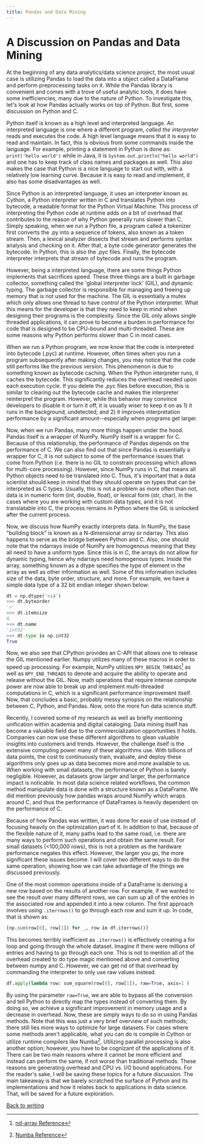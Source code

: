 ```yaml
---
title: Pandas and Data Mining
---
```


# A Discussion on Pandas and Data Mining

At the beginning of any data analytics/data science project, the most usual case is utilizing Pandas to load the data into a object called a DataFrame and perform preprocessing tasks on it. While the Pandas library is convenient and comes with a trove of useful analytic tools, it does have some inefficiencies, many due to the nature of Python. To investigate this, let's look at how Pandas actually works on top of Python. But first, some discussion on Python and C.

Python itself is known as a high level and interpreted language. An interpreted language is one where a different program, _called the interpreter_ reads and executes the code. A high level language means that it is easy to read and maintain. In fact, this is obvious from some commands inside the language. For example, printing a statement in Python is done as:
`print('hello world')` while in Java, it is `System.out.println("hello world")` and one has to keep track of class names and packages as well. This also makes the case that Python is a nice language to start out with, with a relatively low learning curve. Because it is easy to read and implement, it also has some disadvantages as well.

Since Python is an interpreted language, it uses an interpreter known as Cython, a Python interpreter written in C and translates Python into bytecode, a readable format for the Python Virtual Machine. This process of interpreting the Python code at runtime adds on a bit of overhead that contributes to the reason of why Python generally runs slower than C. Simply speaking, when we run a Python file, a program called a tokenizer first converts the .py into a sequence of tokens, also known as a token stream. Then, a lexical analyzer dissects that stream and performs syntax analysis and checking on it. After that, a byte code generator generates the bytecode. In Python, this is also the .pyc files. Finally, the bytecode interpreter interprets that stream of bytecode and runs the program.

However, being a interpreted language, there are some things Python implements that sacrifices speed. These three things are a built in garbage collector, something called the 'global interpreter lock' (GIL), and dynamic typing. The garbage collector is responsible for managing and freeing up memory that is not used for the machine. The GIL is essentially a mutex which only allows one thread to have control of the Python interpreter. What this means for the developer is that they need to keep in mind when designing their programs is the complexity. Since the GIL only allows single threaded applications, it can prove to become a burden in performance for code that is designed to be CPU-bound and multi-threaded. These are some reasons why Python performs slower than C in most cases.

When we run a Python program, we now know that the code is interpreted into bytecode (.pyc) at runtime. However, often times when you run a program subsequently after making changes, you may notice that the code still performs like the previous version. This phenomenon is due to something known as bytecode caching. When the Python interpreter runs, it caches the bytecode. This significantly reduces the overhead needed upon each execution cycle. If you delete the .pyc files before execution, this is similar to clearing out the bytecode cache and makes the interpreter reinterpret the program. However, while this behavior may convince developers to disable it or turn it off, it is usually wiser to keep it on as 1) it runs in the background, undetected; and 2) it improves interpretation performance by a significant amount--especially when programs get larger.

Now, when we run Pandas, many more things happen under the hood. Pandas itself is a wrapper of NumPy. NumPy itself is a wrapper for C. Because of this relationship, the performance of Pandas depends on the performance of C. We can also find out that since Pandas is essentially a wrapper for C, it is not subject to some of the performance issues that come from Python (i.e. there is no GIL to constrain processing which allows for multi-core processing). However, since NumPy runs in C, that means all Python objects need to be translated into C. Thus, it's important that a data scientist should keep in mind that they should operate on types that can be interpreted as C types. Usually, this is not a problem as more often than not, data is in numeric form (int, double, float), or lexical form (str, char). In the cases where you are working with custom data types, and it is not translatable into C, the process remains in Python where the GIL is unlocked after the current process.

Now, we discuss how NumPy exactly interprets data. In NumPy, the base "building block" is known as a N-dimensional array or ndarray. This also happens to serve as the bridge between Python and C. Also, one should note that the ndarrays inside of NumPy are homogenous meaning that they all need to have a uniform type. Since this is in C, the arrays do not allow for dynamic typing, hence why ndarrays need homogenous types. Inside the array, something known as a dtype specifies the type of element in the array as well as other information as well. Some of this information includes size of the data, byte order, structure, and more. For example, we have a simple data type of a 32 bit endian integer shown below:

```py
dt = np.dtype('>i4')
>>> dt.byteorder
'>'
>>> dt.itemsize
4
>>> dt.name
'int32'
>>> dt.type is np.int32
True
```

Now, we also see that CPython provides an C-API that allows one to release the GIL mentioned earlier. Numpy utilizes many of these macros in order to speed up processing. For example, NumPy utilizes `NPY_BEGIN_THREADS`[^1] as well as `NPY_END_THREADS` to denote and acquire the ability to operate and release without the GIL. Now, math operations that require intense compute power are now able to break up and implement multi-threaded computations in C, which is a significant performance improvement itself. Now, that concludes a basic, probably messy synopsis on the relationship between C, Python, and Pandas. Now, onto the more fun data science stuff.

<Maybe add more things on Pyth>

Recently, I covered some of my research as well as briefly mentioning unification within academia and digital cataloging. Data mining itself has become a valuable field due to the commercialization opportunities it holds. Companies can now use these different algorithms to glean valuable insights into customers and trends. However, the challenge itself is the extensive computing power many of these algorithms use. With billions of data points, the cost to continuously train, evaluate, and deploy these algorithms only goes up as data becomes more and more available to us. When working with small datasets, the performance of Python is barely negligible. However, as datasets grow larger and larger, the performance impact is noticable. In most data science related workflows, the common method manipulate data is done with a structure known as a DataFrame. We did mention previously how pandas wraps around NumPy which wraps around C, and thus the performance of DataFrames is heavily dependent on the performance of C.

Because of how Pandas was written, it was done for ease of use instead of focusing heavily on the optimization part of it. In addition to that, because of the flexible nature of it, many paths lead to the same road, i.e. there are many ways to perform such operations and obtain the same result. For small datasets (<100,000 rows), this is not a problem as the hardware performance negates this effect. However, the larger you go, the more significant these issues become. I will cover two different ways to do the same operation, showing how we can take advantage of the things we discussed previously.

One of the most common operations inside of a DataFrame is deriving a new row based on the results of another row. For example, if we wanted to see the result over many different rows, we can sum up all of the entries in the associated row and appended it into a new column. The first approach involves using `.iterrows()` to go through each row and sum it up. In code, that is shown as:

```python
[np.sum(row[0], row[1]) for _, row in df.iterrows()]
```

This becomes terribly inefficient as `.iterrows()` is effectively creating a for loop and going through the whole dataset. Imagine if there were millions of entries and having to go through each one. This is not to mention all of the overhead created to do type magic mentioned above and converting between numpy and C. However, we can get rid of that overhead by commanding the interpreter to only use raw values instead.

```python
df.apply(lambda row: sum_square(row[0], row[1]), raw=True, axis=1 )
```

By using the parameter `raw=True`, we are able to bypass all the conversion and tell Python to directly map the types instead of converting them. By doing so, we achieve a significant improvement in memory usage and a decrease in overhead. Now, these are simply ways to do so in using Pandas methods. Note that this was just a very brief overview of such methods; there still lies more ways to optimize for large datasets. For cases where some methods aren't applicable, what you can do is compile in Cython or utilize runtime compilers like Numba[^2]. Utilizing parallel processing is also another option; however, you have to be cognizant of the applications of it. There can be two main reasons where it cannot be more efficient and instead can perform the same, if not worse than traditional methods. These reasons are generating overhead and CPU vs. I/O bound applications. For the reader's sake, I will be saving these topics for a future discussion. The main takeaway is that we barely scratched the surface of Python and its implementations and how it relates back to applications in data science. That, will be saved for a future exploration.

[Back to writing](../../blog)

[^1]: [nd-array Reference](https://numpy.org/doc/stable/reference/c-api/array.html)
[^2]: [Numba Reference](https://numba.readthedocs.io/en/stable/user/5minguide.html)
